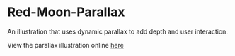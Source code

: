 # Red-Moon-Parallax
An illustration that uses dynamic parallax to add depth and user interaction. 

View the parallax illustration online
<a href="https://h-r-design.github.io/Red-Moon-Parallax/" target="_blank"> here</a>
 
